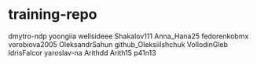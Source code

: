 # training-repo
dmytro-ndp 
yoongiia 
wellsideee 
Shakalov111 
Anna_Hana25
fedorenkobmx
vorobiova2005
OleksandrSahun
github_OleksiiIshchuk VollodinGleb
IdrisFalcor 
yaroslav-na
Arithdd
Arith15
p41n13